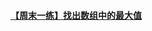 #### [【周末一练】找出数组中的最大值](https://mp.weixin.qq.com/s?__biz=MzA3MzU1NzU0NQ==&mid=2247484072&idx=1&sn=78a40614b0bb72fea789db93d9b31f21&chksm=9f0c71eea87bf8f81106d29cdd4e76171a4cbff44777fcacd7eb1b28d3707e9aa9e6eca32da0&token=1850223495&lang=zh_CN#rd)